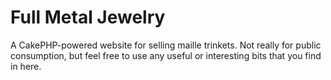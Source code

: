 Full Metal Jewelry
==================

A CakePHP-powered website for selling maille trinkets. Not really for public consumption, but feel
free to use any useful or interesting bits that you find in here.
